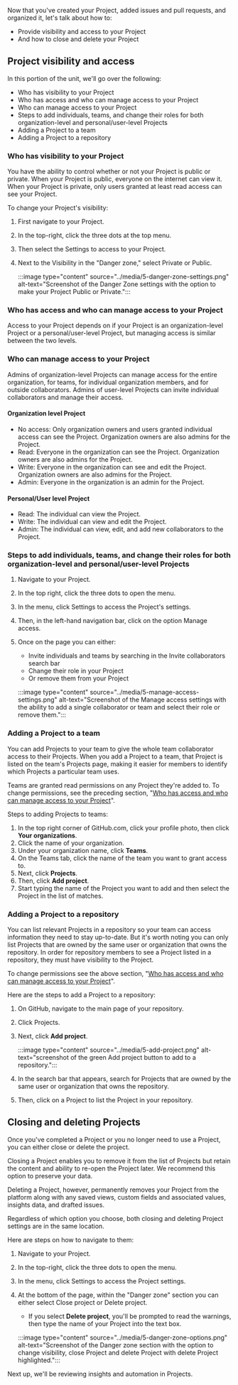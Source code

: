 ﻿Now that you've created your Project, added issues and pull requests, and organized it, let's talk about how to:

- Provide visibility and access to your Project
- And how to close and delete your Project

## Project visibility and access

In this portion of the unit, we'll go over the following:

- Who has visibility to your Project
- Who has access and who can manage access to your Project
- Who can manage access to your Project
- Steps to add individuals, teams, and change their roles for both organization-level and personal/user-level Projects
- Adding a Project to a team
- Adding a Project to a repository

### Who has visibility to your Project

You have the ability to control whether or not your Project is public or private. When your Project is public, everyone on the internet can view it. When your Project is private, only users granted at least read access can see your Project.

To change your Project's visibility:

1. First navigate to your Project.
1. In the top-right, click the three dots at the top menu.
1. Then select the Settings to access to your Project.
1. Next to the Visibility in the "Danger zone," select Private or Public.

   :::image type="content" source="../media/5-danger-zone-settings.png" alt-text="Screenshot of the Danger Zone settings with the option to make your Project Public or Private.":::

### Who has access and who can manage access to your Project

Access to your Project depends on if your Project is an organization-level Project or a personal/user-level Project, but managing access is similar between the two levels.

### Who can manage access to your Project

Admins of organization-level Projects can manage access for the entire organization, for teams, for individual organization members, and for outside collaborators. Admins of user-level Projects can invite individual collaborators and manage their access.

#### Organization level Project

- No access: Only organization owners and users granted individual access can see the Project. Organization owners are also admins for the Project.
- Read: Everyone in the organization can see the Project. Organization owners are also admins for the Project.
- Write: Everyone in the organization can see and edit the Project. Organization owners are also admins for the Project.
- Admin: Everyone in the organization is an admin for the Project.

#### Personal/User level Project

- Read: The individual can view the Project.
- Write: The individual can view and edit the Project.
- Admin: The individual can view, edit, and add new collaborators to the Project.

### Steps to add individuals, teams, and change their roles for both organization-level and personal/user-level Projects

1. Navigate to your Project.
1. In the top right, click the three dots to open the menu.
1. In the menu, click Settings to access the Project's settings.
1. Then, in the left-hand navigation bar, click on the option Manage access.
1. Once on the page you can either:

   - Invite individuals and teams by searching in the Invite collaborators search bar
   - Change their role in your Project
   - Or remove them from your Project

   :::image type="content" source="../media/5-manage-access-settings.png" alt-text="Screenshot of the Manage access settings with the ability to add a single collaborator or team and select their role or remove them.":::

### Adding a Project to a team

You can add Projects to your team to give the whole team collaborator access to their Projects. When you add a Project to a team, that Project is listed on the team's Projects page, making it easier for members to identify which Projects a particular team uses.

Teams are granted read permissions on any Project they're added to. To change permissions, see the preceding section, "[Who has access and who can manage access to your Project](#who-has-access-and-who-can-manage-access-to-your-project)".

Steps to adding Projects to teams:

1. In the top right corner of GitHub.com, click your profile photo, then click **Your organizations**.
1. Click the name of your organization.
1. Under your organization name, click **Teams**.
1. On the Teams tab, click the name of the team you want to grant access to.
1. Next, click **Projects**.
1. Then, click **Add project**.
1. Start typing the name of the Project you want to add and then select the Project in the list of matches.

### Adding a Project to a repository

You can list relevant Projects in a repository so your team can access information they need to stay up-to-date. But it's worth noting you can only list Projects that are owned by the same user or organization that owns the repository. In order for repository members to see a Project listed in a repository, they must have visibility to the Project.

To change permissions see the above section, "[Who has access and who can manage access to your Project](#who-has-access-and-who-can-manage-access-to-your-project)".

Here are the steps to add a Project to a repository:

1. On GitHub, navigate to the main page of your repository.
1. Click Projects.
1. Next, click **Add project**.

   :::image type="content" source="../media/5-add-project.png" alt-text="screenshot of the green Add project button to add to a repository.":::

1. In the search bar that appears, search for Projects that are owned by the same user or organization that owns the repository.
1. Then, click on a Project to list the Project in your repository.

## Closing and deleting Projects

Once you've completed a Project or you no longer need to use a Project, you can either close or delete the project.

Closing a Project enables you to remove it from the list of Projects but retain the content and ability to re-open the Project later. We recommend this option to preserve your data.

Deleting a Project, however, permanently removes your Project from the platform along with any saved views, custom fields and associated values, insights data, and drafted issues.

Regardless of which option you choose, both closing and deleting Project settings are in the same location.

Here are steps on how to navigate to them:

1. Navigate to your Project.
1. In the top-right, click the three dots to open the menu.
1. In the menu, click Settings to access the Project settings.
1. At the bottom of the page, within the "Danger zone" section you can either select Close project or Delete project.

   - If you select **Delete project**, you'll be prompted to read the warnings, then type the name of your Project into the text box.

   :::image type="content" source="../media/5-danger-zone-options.png" alt-text="Screenshot of the Danger zone section with the option to change visibility, close Project and delete Project with delete Project highlighted.":::

Next up, we'll be reviewing insights and automation in Projects.
